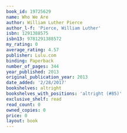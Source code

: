 ```yaml
---
book_id: 19725629
name: Who We Are
author: William Luther Pierce
author_l-f: 'Pierce, William Luther'
isbn: 1291388575
isbn13: 9781291388572
my_rating: 0
average_rating: 4.57
publisher: Lulu.com
binding: Paperback
number_of_pages: 344
year_published: 2013
original_publication_year: 2013
date_added: '2/28/2017'
bookshelves: altright
bookshelves_with_positions: 'altright (#85)'
exclusive_shelf: read
read_count: 0
owned_copies: 0
price: 0
layout: book
---
```


